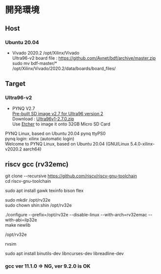 
# 開発環境

## Host

### Ubuntu 20.04

- Vivado 2020.2  /opt/Xilinx/Vivado  
  Ultra96-v2 board file : https://github.com/Avnet/bdf/archive/master.zip  
  sudo mv bdf-master/* /opt/Xilinx/Vivado/2020.2/data/boards/board_files/  



## Target

### Ultra96-v2

- PYNQ V2.7  
[Pre-built SD image v2.7 for Ultra96 version 2](https://github.com/Avnet/Ultra96-PYNQ/releases)  
Download : [Ultra96v1-2.7.0.zip](https://github.com/Avnet/Ultra96-PYNQ/releases/download/v2.7.0/Ultra96v1-2.7.0.zip)  
Use [Etcher](https://www.balena.io/etcher/) to image it onto 32GB Micro SD Card  

PYNQ Linux, based on Ubuntu 20.04 pynq ttyPS0  
pynq login: xilinx (automatic login)  
Welcome to PYNQ Linux, based on Ubuntu 20.04 (GNU/Linux 5.4.0-xilinx-v2020.2 aarch64)  


## riscv gcc (rv32emc)

git clone --recursive https://github.com/riscv/riscv-gnu-toolchain  
cd riscv-gnu-toolchain  

sudo apt install gawk texinfo bison flex  

sudo mkdir /opt/rv32e  
sudo chown shin:shin /opt/rv32e  

./configure --prefix=/opt/rv32e --disable-linux --with-arch=rv32emac --with-abi=ilp32e  
make newlib  

/opt/rv32e 


rvsim  

sudo apt install binutils-dev  libncurses-dev  libreadline-dev  

### gcc ver 11.1.0 => NG, ver 9.2.0 is OK





